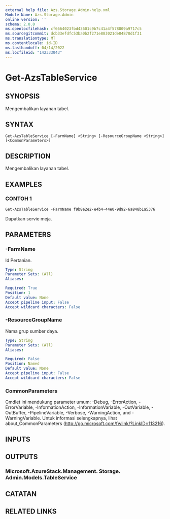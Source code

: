 ```yaml
---
external help file: Azs.Storage.Admin-help.xml
Module Name: Azs.Storage.Admin
online version: ''
schema: 2.0.0
ms.openlocfilehash: cf6664023fbd43601c9b7c41a4f578809a9717c5
ms.sourcegitcommit: dcb33efdfc53ba0b2f271e883021de84878d1f31
ms.translationtype: MT
ms.contentlocale: id-ID
ms.lasthandoff: 04/14/2022
ms.locfileid: "142333043"
---
```

# Get-AzsTableService

## SYNOPSIS
Mengembalikan layanan tabel.

## SYNTAX

```
Get-AzsTableService [-FarmName] <String> [-ResourceGroupName <String>] [<CommonParameters>]
```

## DESCRIPTION
Mengembalikan layanan tabel.

## EXAMPLES

### CONTOH 1
```
Get-AzsTableService -FarmName f9b8e2e2-e4b4-44e0-9d92-6a848b1a5376
```

Dapatkan servie meja.

## PARAMETERS

### -FarmName
Id Pertanian.

```yaml
Type: String
Parameter Sets: (All)
Aliases:

Required: True
Position: 1
Default value: None
Accept pipeline input: False
Accept wildcard characters: False
```

### -ResourceGroupName
Nama grup sumber daya.

```yaml
Type: String
Parameter Sets: (All)
Aliases:

Required: False
Position: Named
Default value: None
Accept pipeline input: False
Accept wildcard characters: False
```

### CommonParameters
Cmdlet ini mendukung parameter umum: -Debug, -ErrorAction, -ErrorVariable, -InformationAction, -InformationVariable, -OutVariable, -OutBuffer, -PipelineVariable, -Verbose, -WarningAction, and -WarningVariable. Untuk informasi selengkapnya, lihat about_CommonParameters (http://go.microsoft.com/fwlink/?LinkID=113216).

## INPUTS

## OUTPUTS

### Microsoft.AzureStack.Management. Storage. Admin.Models.TableService

## CATATAN

## RELATED LINKS
